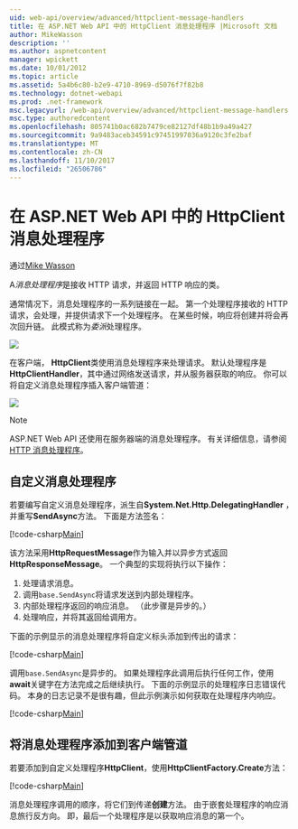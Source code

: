 ```yaml
---
uid: web-api/overview/advanced/httpclient-message-handlers
title: 在 ASP.NET Web API 中的 HttpClient 消息处理程序 |Microsoft 文档
author: MikeWasson
description: ''
ms.author: aspnetcontent
manager: wpickett
ms.date: 10/01/2012
ms.topic: article
ms.assetid: 5a4b6c80-b2e9-4710-8969-d5076f7f82b8
ms.technology: dotnet-webapi
ms.prod: .net-framework
msc.legacyurl: /web-api/overview/advanced/httpclient-message-handlers
msc.type: authoredcontent
ms.openlocfilehash: 805741b0ac682b7479ce82127df48b1b9a49a427
ms.sourcegitcommit: 9a9483aceb34591c97451997036a9120c3fe2baf
ms.translationtype: MT
ms.contentlocale: zh-CN
ms.lasthandoff: 11/10/2017
ms.locfileid: "26506786"
---
```

<a name="httpclient-message-handlers-in-aspnet-web-api"></a>在 ASP.NET Web API 中的 HttpClient 消息处理程序
====================
通过[Mike Wasson](https://github.com/MikeWasson)

A*消息处理程序*是接收 HTTP 请求，并返回 HTTP 响应的类。

通常情况下，消息处理程序的一系列链接在一起。 第一个处理程序接收的 HTTP 请求，会处理，并提供请求下一个处理程序。 在某些时候，响应将创建并将会再次回升链。 此模式称为*委派*处理程序。

![](httpclient-message-handlers/_static/image1.png)

在客户端， **HttpClient**类使用消息处理程序来处理请求。 默认处理程序是**HttpClientHandler**，其中通过网络发送请求，并从服务器获取的响应。 你可以将自定义消息处理程序插入客户端管道：

![](httpclient-message-handlers/_static/image2.png)

> [!NOTE]
> ASP.NET Web API 还使用在服务器端的消息处理程序。 有关详细信息，请参阅[HTTP 消息处理程序](http-message-handlers.md)。


## <a name="custom-message-handlers"></a>自定义消息处理程序

若要编写自定义消息处理程序，派生自**System.Net.Http.DelegatingHandler** ，并重写**SendAsync**方法。 下面是方法签名：

[!code-csharp[Main](httpclient-message-handlers/samples/sample1.cs)]

该方法采用**HttpRequestMessage**作为输入并以异步方式返回**HttpResponseMessage**。 一个典型的实现将执行以下操作：

1. 处理请求消息。
2. 调用`base.SendAsync`将请求发送到内部处理程序。
3. 内部处理程序返回的响应消息。 （此步骤是异步的。）
4. 处理响应，并将其返回给调用方。

下面的示例显示的消息处理程序将自定义标头添加到传出的请求：

[!code-csharp[Main](httpclient-message-handlers/samples/sample2.cs)]

调用`base.SendAsync`是异步的。 如果处理程序此调用后执行任何工作，使用**await**关键字在方法完成之后继续执行。 下面的示例显示的处理程序日志错误代码。 本身的日志记录不是很有趣，但此示例演示如何获取在处理程序内响应。

[!code-csharp[Main](httpclient-message-handlers/samples/sample3.cs?highlight=10,13)]

## <a name="adding-message-handlers-to-the-client-pipeline"></a>将消息处理程序添加到客户端管道

若要添加到自定义处理程序**HttpClient**，使用**HttpClientFactory.Create**方法：

[!code-csharp[Main](httpclient-message-handlers/samples/sample4.cs)]

消息处理程序调用的顺序，将它们到传递**创建**方法。 由于嵌套处理程序的响应消息旅行反方向。 即，最后一个处理程序是以获取响应消息的第一个。
